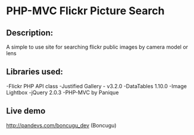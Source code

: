 # PHP-MVC Flickr Picture Search

## Description:
A simple to use site for searching flickr public images by camera model or lens

## Libraries used:
-Flickr PHP API class
-Justified Gallery - v3.2.0
-DataTables 1.10.0
-Image Lightbox
-jQuery 2.0.3
-PHP-MVC by Panique

## Live demo
http://pandevs.com/boncugu_dev (Boncugu)
